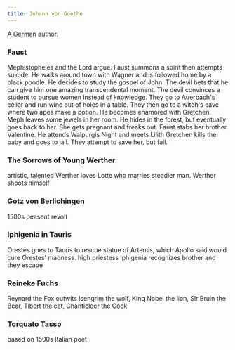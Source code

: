 ```yaml
---
title: Johann von Goethe
---
```


A [German](../index.html) author.

### Faust

Mephistopheles and the Lord argue. Faust summons a spirit then attempts suicide. He walks around town with Wagner and is followed home by a black poodle. He decides to study the gospel of John. The devil bets that he can give him one amazing transcendental moment. The devil convinces a student to pursue women instead of knowledge. They go to Auerbach's cellar and run wine out of holes in a table. They then go to a witch's cave where two apes make a potion. He becomes enamored with Gretchen. Meph leaves some jewels in her room. He hides in the forest, but eventually goes back to her. She gets pregnant and freaks out. Faust stabs her brother Valentine. He attends Walpurgis Night and meets Lilith Gretchen kills the baby and goes to jail. They attempt to save her, but fail.

### The Sorrows of Young Werther

artistic, talented Werther loves Lotte who marries steadier man. Werther shoots himself

### Gotz von Berlichingen

1500s peasent revolt

### Iphigenia in Tauris

Orestes goes to Tauris to rescue statue of Artemis, which Apollo said would cure Orestes' madness. high priestess Iphigenia recognizes brother and they escape

### Reineke Fuchs

Reynard the Fox outwits Isengrim the wolf, King Nobel the lion, Sir Bruin the Bear, Tibert the cat, Chanticleer the Cock

### Torquato Tasso

based on 1500s Italian poet
